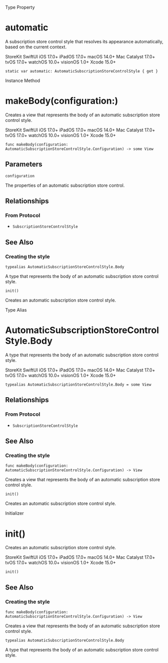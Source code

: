 Type Property

# automatic

A subscription store control style that resolves its appearance automatically,
based on the current context.

StoreKit  SwiftUI  iOS 17.0+  iPadOS 17.0+  macOS 14.0+  Mac Catalyst 17.0+
tvOS 17.0+  watchOS 10.0+  visionOS 1.0+  Xcode 15.0+

    
    
    static var automatic: AutomaticSubscriptionStoreControlStyle { get }

Instance Method

# makeBody(configuration:)

Creates a view that represents the body of an automatic subscription store
control style.

StoreKit  SwiftUI  iOS 17.0+  iPadOS 17.0+  macOS 14.0+  Mac Catalyst 17.0+
tvOS 17.0+  watchOS 10.0+  visionOS 1.0+  Xcode 15.0+

    
    
    func makeBody(configuration: AutomaticSubscriptionStoreControlStyle.Configuration) -> some View

##  Parameters

`configuration`

    

The properties of an automatic subscription store control.

## Relationships

### From Protocol

  * `SubscriptionStoreControlStyle`

## See Also

### Creating the style

`typealias AutomaticSubscriptionStoreControlStyle.Body`

A type that represents the body of an automatic subscription store control
style.

`init()`

Creates an automatic subscription store control style.

Type Alias

# AutomaticSubscriptionStoreControlStyle.Body

A type that represents the body of an automatic subscription store control
style.

StoreKit  SwiftUI  iOS 17.0+  iPadOS 17.0+  macOS 14.0+  Mac Catalyst 17.0+
tvOS 17.0+  watchOS 10.0+  visionOS 1.0+  Xcode 15.0+

    
    
    typealias AutomaticSubscriptionStoreControlStyle.Body = some View

## Relationships

### From Protocol

  * `SubscriptionStoreControlStyle`

## See Also

### Creating the style

`func makeBody(configuration:
AutomaticSubscriptionStoreControlStyle.Configuration) -> View`

Creates a view that represents the body of an automatic subscription store
control style.

`init()`

Creates an automatic subscription store control style.

Initializer

# init()

Creates an automatic subscription store control style.

StoreKit  SwiftUI  iOS 17.0+  iPadOS 17.0+  macOS 14.0+  Mac Catalyst 17.0+
tvOS 17.0+  watchOS 10.0+  visionOS 1.0+  Xcode 15.0+

    
    
    init()

## See Also

### Creating the style

`func makeBody(configuration:
AutomaticSubscriptionStoreControlStyle.Configuration) -> View`

Creates a view that represents the body of an automatic subscription store
control style.

`typealias AutomaticSubscriptionStoreControlStyle.Body`

A type that represents the body of an automatic subscription store control
style.

